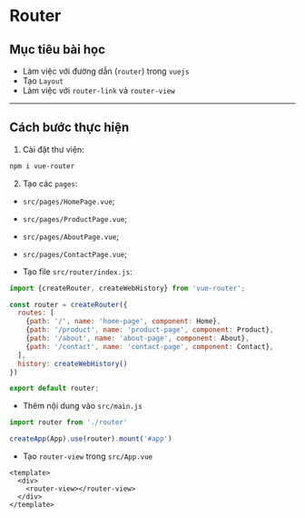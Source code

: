 # Router

## Mục tiêu bài học
- Làm việc với đường dẫn (`router`) trong `vuejs`
- Tạo `Layout`
- Làm việc với `router-link` và `router-view`

---
## Cách bước thực hiện
1. Cài đặt thư viện: 
```bash
npm i vue-router
```

2. Tạo các `pages`:
- `src/pages/HomePage.vue`;
- `src/pages/ProductPage.vue`;
- `src/pages/AboutPage.vue`;
- `src/pages/ContactPage.vue`;

- Tạo file `src/router/index.js`:
```js
import {createRouter, createWebHistory} from 'vue-router';

const router = createRouter({
  routes: [
    {path: '/', name: 'home-page', component: Home},
    {path: '/product', name: 'product-page', component: Product},
    {path: '/about', name: 'about-page', component: About},
    {path: '/contact', name: 'contact-page', component: Contact},
  ],
  history: createWebHistory()
})

export default router;
```

- Thêm nội dung vào `src/main.js`
```js
import router from './router'

createApp(App).use(router).mount('#app')
```

- Tạo `router-view` trong `src/App.vue`
```vue
<template>
  <div>
    <router-view></router-view>
  </div>
</template>
```